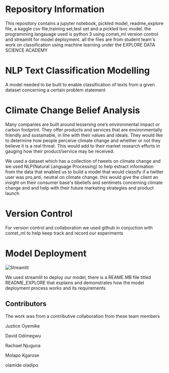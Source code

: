 # Repository Information

This repository contains a jupyter notebook, pickled model, readme_explore file, a kaggle csv file,training set,test set and a pickled lsvc model. the programming langauage used is python 3 using comet_ml version control
and streamlit for model deployment. all the files are from student team's work on classification using machine learning under the EXPLORE DATA SCIENCE ACADEMY 

# NLP Text Classification Modelling

A model needed to be built to enable classification of texts from a given dataset concerning a certain problem statement 

# Climate Change Belief Analysis 

Many companies are built around lessening one’s environmental impact or carbon footprint. They offer products and services that are environmentally friendly and sustainable, 
in line with their values and ideals. 
They would like to determine how people perceive climate change and whether or not they believe it is a real threat.
This would add to their market research efforts in gauging how their product/service may be received.

We  used a dataset which has a collection of tweets on climate change and we used NLP(Natural Language Processing) to help extract information from the data
that enabled us to build a model that would classify if a twitter user was pro,anti, neutral on climate change.
this would give the client an insight on their consumer base's bbeliefs and sentimets concerning climate change and 
and help with their future marketing strategies and product launch

# Version Control
For version control and collaboration we used github in conjuction with comet_ml to help keep track and record our experiments

# Model Deployment

![Streamlit](resources/imgs/streamlit.png)

We used streamlit to deploy our model, there is a REAME.MB file titled README_EXPLORE that explains and demonstrates how the model
deployment process works and its requirements
 
 ## Contributors
The work was from a contributive collaboration from these team members

Justice Oyemike

David Odimegwu

Rachael Njuguna

Molapo Kgarose

olamide oladipo
